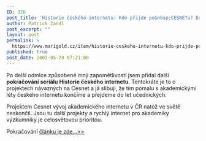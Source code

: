 ```yaml
---
ID: 326
post_title: 'Historie českého internetu: Kdo přijde po&nbsp;CESNETu? Další akademické sítě&#8230;'
author: Patrick Zandl
post_excerpt: ""
layout: post
permalink: >
  https://www.marigold.cz/item/historie-ceskeho-internetu-kdo-prijde-po-cesnetu-dalsi-akademicke-site
published: true
post_date: 2003-05-29 07:21:00
---
```

<P>Po delší odmlce způsobené mojí zapomětlivostí jsem přidal další <STRONG>pokračování seriálu Historie českého internetu</STRONG>. Tentokráte je to o projektech návazných na Cesnet a já slibuji, že tím pomalu s akademickými léty českého internetu končíme a přejdeme do let učednických. </P>
<P>Projektem Cesnet vývoj akademického internetu v ČR natož ve světě neskončil. Jsou tu další projekty a rychlý internet pro akademiky výzkumníky je celosvětovou prioritou.</P>
<P>Pokračování <A href="/historieinternetu/cesnet2030528.html">článku je zde...&gt;&gt;</A></P>